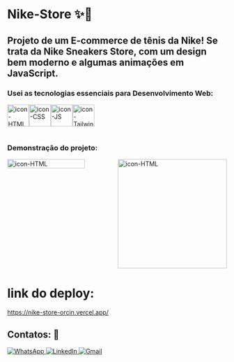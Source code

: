 # Nike-Store ✨🚀
## Projeto de um E-commerce de tênis da Nike! Se trata da Nike Sneakers Store, com um design bem moderno e algumas animações em JavaScript.

### Usei as tecnologias essenciais para Desenvolvimento Web:

<div style="display: flex">
<img align="center" alt="icon-HTML" height="50" width="50" src="https://cdn.jsdelivr.net/gh/devicons/devicon@latest/icons/html5/html5-original.svg" />
<img align="center" alt="icon-CSS" height="50" width="50" src="https://cdn.jsdelivr.net/gh/devicons/devicon@latest/icons/css3/css3-original.svg" />
<img align="center" alt="icon-JS" height="50" width="50" src="https://cdn.jsdelivr.net/gh/devicons/devicon@latest/icons/javascript/javascript-original.svg" /> 
<img align="center" alt="icon-Tailwind" height="50" width="50" src="https://cdn.jsdelivr.net/gh/devicons/devicon@latest/icons/tailwindcss/tailwindcss-original.svg" />        
</div>

#

### Demonstração do projeto:
<div style="display: flex" >
<img align="center" alt="icon-HTML" height="" width="70%" src="https://github.com/user-attachments/assets/4613582b-2ffd-4ab8-9c86-d29a30ac1272" />
<img align="center" alt="icon-HTML" height="" width="250" src="https://github.com/user-attachments/assets/272db3e4-c4f6-4553-9034-d09e4267b360" />
</div>

# link do deploy:
https://nike-store-orcin.vercel.app/


## Contatos: 📲
<div>
  <a href="https://wa.me/+5511964166962" target="_blank">
    <img src="https://img.shields.io/badge/WhatsApp-25D366?style=for-the-badge&logo=whatsapp&logoColor=white" alt="WhatsApp">
  </a>
  <a href="https://www.linkedin.com/in/americo-rodrigues-19741a10b/" target="_blank">
    <img src="https://img.shields.io/badge/LinkedIn-0077B5?style=for-the-badge&logo=linkedin&logoColor=white" alt="LinkedIn">
  </a>
  <a href="mailto:americo.200422@gmail.com" target="_blank">
    <img src="https://img.shields.io/badge/Gmail-D14836?style=for-the-badge&logo=gmail&logoColor=white" alt="Gmail">
  </a>
</div>
